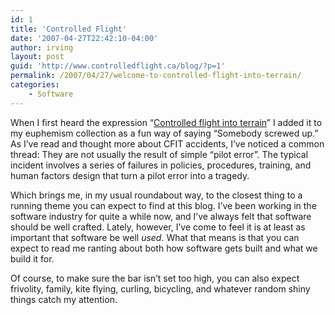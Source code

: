 ```yaml
---
id: 1
title: 'Controlled Flight'
date: '2007-04-27T22:42:10-04:00'
author: irving
layout: post
guid: 'http://www.controlledflight.ca/blog/?p=1'
permalink: /2007/04/27/welcome-to-controlled-flight-into-terrain/
categories:
    - Software
---
```


When I first heard the expression “[Controlled flight into terrain](http://en.wikipedia.org/wiki/Controlled_flight_into_terrain "Controlled flight into terrain")” I added it to my euphemism collection as a fun way of saying “Somebody screwed up.” As I’ve read and thought more about CFIT accidents, I’ve noticed a common thread: They are not usually the result of simple “pilot error”. The typical incident involves a series of failures in policies, procedures, training, and human factors design that turn a pilot error into a tragedy.

Which brings me, in my usual roundabout way, to the closest thing to a running theme you can expect to find at this blog. I’ve been working in the software industry for quite a while now, and I’ve always felt that software should be well crafted. Lately, however, I’ve come to feel it is at least as important that software be well *used*. What that means is that you can expect to read me ranting about both how software gets built and what we build it for.

Of course, to make sure the bar isn’t set too high, you can also expect frivolity, family, kite flying, curling, bicycling, and whatever random shiny things catch my attention.